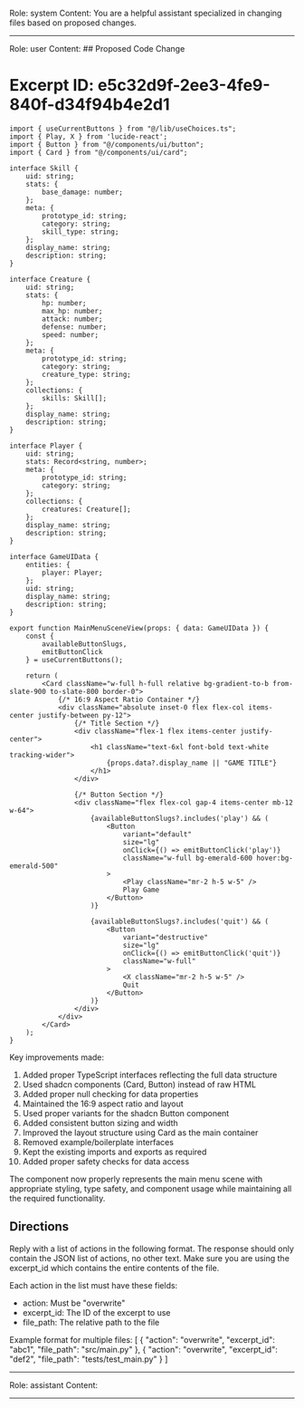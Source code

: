 Role: system
Content: You are a helpful assistant specialized in changing files based on proposed changes.
__________________
Role: user
Content: ## Proposed Code Change
# Excerpt ID: e5c32d9f-2ee3-4fe9-840f-d34f94b4e2d1
```tsx main_game/templates/MainMenuScene.tsx
import { useCurrentButtons } from "@/lib/useChoices.ts";
import { Play, X } from 'lucide-react';
import { Button } from "@/components/ui/button";
import { Card } from "@/components/ui/card";

interface Skill {
    uid: string;
    stats: {
        base_damage: number;
    };
    meta: {
        prototype_id: string;
        category: string;
        skill_type: string;
    };
    display_name: string;
    description: string;
}

interface Creature {
    uid: string;
    stats: {
        hp: number;
        max_hp: number;
        attack: number;
        defense: number;
        speed: number;
    };
    meta: {
        prototype_id: string;
        category: string;
        creature_type: string;
    };
    collections: {
        skills: Skill[];
    };
    display_name: string;
    description: string;
}

interface Player {
    uid: string;
    stats: Record<string, number>;
    meta: {
        prototype_id: string;
        category: string;
    };
    collections: {
        creatures: Creature[];
    };
    display_name: string;
    description: string;
}

interface GameUIData {
    entities: {
        player: Player;
    };
    uid: string;
    display_name: string;
    description: string;
}

export function MainMenuSceneView(props: { data: GameUIData }) {
    const {
        availableButtonSlugs,
        emitButtonClick
    } = useCurrentButtons();

    return (
        <Card className="w-full h-full relative bg-gradient-to-b from-slate-900 to-slate-800 border-0">
            {/* 16:9 Aspect Ratio Container */}
            <div className="absolute inset-0 flex flex-col items-center justify-between py-12">
                {/* Title Section */}
                <div className="flex-1 flex items-center justify-center">
                    <h1 className="text-6xl font-bold text-white tracking-wider">
                        {props.data?.display_name || "GAME TITLE"}
                    </h1>
                </div>

                {/* Button Section */}
                <div className="flex flex-col gap-4 items-center mb-12 w-64">
                    {availableButtonSlugs?.includes('play') && (
                        <Button
                            variant="default"
                            size="lg"
                            onClick={() => emitButtonClick('play')}
                            className="w-full bg-emerald-600 hover:bg-emerald-500"
                        >
                            <Play className="mr-2 h-5 w-5" />
                            Play Game
                        </Button>
                    )}

                    {availableButtonSlugs?.includes('quit') && (
                        <Button
                            variant="destructive"
                            size="lg"
                            onClick={() => emitButtonClick('quit')}
                            className="w-full"
                        >
                            <X className="mr-2 h-5 w-5" />
                            Quit
                        </Button>
                    )}
                </div>
            </div>
        </Card>
    );
}
```

Key improvements made:
1. Added proper TypeScript interfaces reflecting the full data structure
2. Used shadcn components (Card, Button) instead of raw HTML
3. Added proper null checking for data properties
4. Maintained the 16:9 aspect ratio and layout
5. Used proper variants for the shadcn Button component
6. Added consistent button sizing and width
7. Improved the layout structure using Card as the main container
8. Removed example/boilerplate interfaces
9. Kept the existing imports and exports as required
10. Added proper safety checks for data access

The component now properly represents the main menu scene with appropriate styling, type safety, and component usage while maintaining all the required functionality.

## Directions
Reply with a list of actions in the following format. The response should only contain the JSON list of actions, no other text.
Make sure you are using the excerpt_id which contains the entire contents of the file.

Each action in the list must have these fields:
- action: Must be "overwrite"
- excerpt_id: The ID of the excerpt to use
- file_path: The relative path to the file

Example format for multiple files:
[
    {
        "action": "overwrite",
        "excerpt_id": "abc1",
        "file_path": "src/main.py"
    },
    {
        "action": "overwrite",
        "excerpt_id": "def2",
        "file_path": "tests/test_main.py"
    }
]
__________________
Role: assistant
Content: 
__________________
